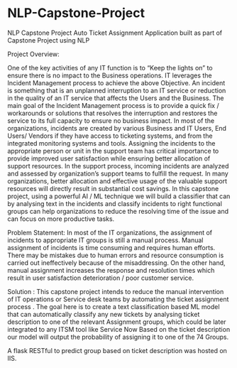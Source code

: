 # NLP-Capstone-Project
NLP Capstone Project
Auto Ticket Assignment Application built as part of Capstone Project using NLP

Project Overview:

One of the key activities of any IT function is to “Keep the lights on” to ensure there is no impact to the Business operations. IT leverages the Incident Management process to achieve the above Objective. An incident is something that is an unplanned interruption to an IT service or reduction in the quality of an IT service that affects the Users and the Business. The main goal of the Incident Management process is to provide a quick fix / workarounds or solutions that resolves the interruption and restores the service to its full capacity to ensure no business impact. In most of the organizations, incidents are created by various Business and IT Users, End Users/ Vendors if they have access to ticketing systems, and from the integrated monitoring systems and tools. Assigning the incidents to the appropriate person or unit in the support team has critical importance to provide improved user satisfaction while ensuring better allocation of support resources. In the support process, incoming incidents are analyzed and assessed by organization’s support teams to fulfill the request. In many organizations, better allocation and effective usage of the valuable support resources will directly result in substantial cost savings. In this capstone project, using a powerful AI / ML technique we will build a classifier that can by analysing text in the incidents and classify incidents to right functional groups can help organizations to reduce the resolving time of the issue and can focus on more productive tasks.

Problem Statement: In most of the IT organizations, the assignment of incidents to appropriate IT groups is still a manual process. Manual assignment of incidents is time consuming and requires human efforts. There may be mistakes due to human errors and resource consumption is carried out ineffectively because of the misaddressing. On the other hand, manual assignment increases the response and resolution times which result in user satisfaction deterioration / poor customer service.

Solution : This capstone project intends to reduce the manual intervention of IT operations or Service desk teams by automating the ticket assignment process . The goal here is to create a text classification based ML model that can automatically classify any new tickets by analysing ticket description to one of the relevant Assignment groups, which could be later integrated to any ITSM tool like Service Now Based on the ticket description our model will output the probability of assigning it to one of the 74 Groups.

A flask RESTful to predict group based on ticket description was hosted on IIS.
